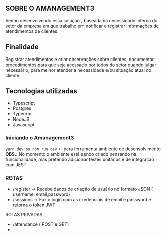 ## SOBRE O AMANAGEMENT3
Venho desenvolvendo essa solução , baseada na necessidade interna do setor da empresa em que trabalho em notificar e registrar informações de atendimentos de clientes.

## Finalidade
Registrar atendimentos e criar observações sobre clientes, documentar procedimentos para que seja acessado por todos do setor quando julgar necessário, para melhor atender a necessidade e/ou situação atual do cliente.

## Tecnologias utilizadas
* Typescript
* Postgres
* Typeorm
* NodeJS
* Javascript


### Iniciando o Amanagement3
<code>yarn dev ou npm run dev</code> <- para ferramenta ambiente de desenvolvimento
<br>
<strong>OBS.:</strong> No momento o ambiente está sendo criado pensando na funcionalidade, mas pretendo adicionar testes unitários e de integração com JEST

### ROTAS
  - /register -> Recebe dados de criação de usuário no formato JSON ( username, email,password)
  - /sessions -> Faz o login com as credenciais de email e password e retorna o token JWT
  
  ROTAS PRIVADAS
  - /attendance ( POST e GET)
  - 